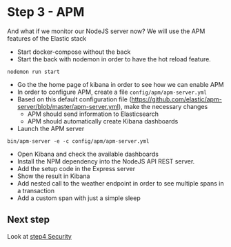 # Step 3 - APM

And what if we monitor our NodeJS server now? We will use the APM features of the Elastic stack

* Start docker-compose without the back
* Start the back with nodemon in order to have the hot reload feature.

```shell
nodemon run start
```

* Go the the home page of kibana in order to see how we can enable APM
* In order to configure APM, create a file `config/apm/apm-server.yml`
* Based on this default configuration file (https://github.com/elastic/apm-server/blob/master/apm-server.yml), make the necessary changes
  * APM should send information to Elasticsearch
  * APM should automatically create Kibana dashboards
* Launch the APM server

```shell
bin/apm-server -e -c config/apm/apm-server.yml
```

* Open Kibana and check the available dashboards
* Install the NPM dependency into the NodeJS API REST server.
* Add the setup code in the Express server
* Show the result in Kibana
* Add nested call to the weather endpoint in order to see multiple spans in a transaction
* Add a custom span with just a simple sleep

## Next step

Look at [step4 Security](https://github.com/Gillespie59/devoxx-universite-elastic/tree/master/step4)
